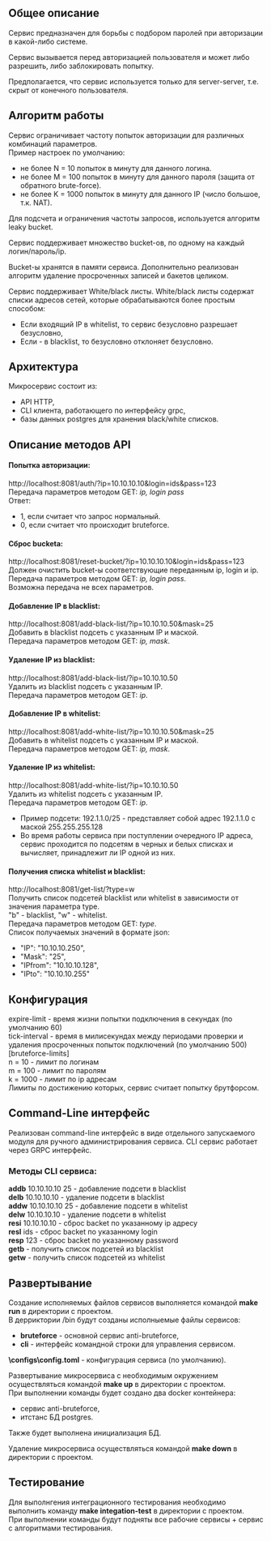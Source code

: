 ## Общее описание
Сервис предназначен для борьбы с подбором паролей при авторизации в какой-либо системе.

Сервис вызывается перед авторизацией пользователя и может либо разрешить, либо заблокировать попытку.

Предполагается, что сервис используется только для server-server, т.е. скрыт от конечного пользователя.

## Алгоритм работы
Сервис ограничивает частоту попыток авторизации для различных комбинаций параметров.</br>
Пример настроек по умолчанию:
* не более N = 10 попыток в минуту для данного логина.
* не более M = 100 попыток в минуту для данного пароля (защита от обратного brute-force).
* не более K = 1000 попыток в минуту для данного IP (число большое, т.к. NAT).

Для подсчета и ограничения частоты запросов, используется алгоритм leaky bucket.

Сервис поддерживает множество bucket-ов, по одному на каждый логин/пароль/ip.

Bucket-ы хранятся в памяти сервиса. Дополнительно реализован алгоритм удаление просроченных записей и бакетов целиком.

Сервис поддерживает White/black листы.
White/black листы содержат списки адресов сетей, которые обрабатываются более простым способом:
* Если входящий IP в whitelist, то сервис безусловно разрешает безусловно,
* Если - в blacklist, то безусловно отклоняет безусловно.

## Архитектура
Микросервис состоит из:
* API HTTP, 
* CLI клиента, работающего по интерфейсу grpc, 
* базы данных postgres для хранения black/white списков.

## Описание методов API
#### Попытка авторизации: 
http://localhost:8081/auth/?ip=10.10.10.10&login=ids&pass=123</br>
Передача параметров методом GET: <em>ip, login pass</em></br>
Ответ:
* 1, если считает что запрос нормальный.
* 0, если считает что происходит bruteforce.

#### Сброс bucketa: 
http://localhost:8081/reset-bucket/?ip=10.10.10.10&login=ids&pass=123</br>
Должен очистить bucket-ы соответствующие переданным ip, login и ip.</br>
Передача параметров методом GET: <em>ip, login pass</em>.</br>
Возможна передача не всех параметров.

#### Добавление IP в blacklist: 
http://localhost:8081/add-black-list/?ip=10.10.10.50&mask=25</br>
Добавить в blacklist подсеть с указанным IP и маской.</br>
Передача параметров методом GET: <em>ip, mask</em>.

#### Удаление IP из blacklist: 
http://localhost:8081/add-black-list/?ip=10.10.10.50</br>
Удалить из blacklist подсеть с указанным IP.</br>
Передача параметров методом GET: <em>ip</em>.

#### Добавление IP в whitelist: 
http://localhost:8081/add-white-list/?ip=10.10.10.50&mask=25</br>
Добавить в whitelist подсеть с указанным IP и маской.</br>
Передача параметров методом GET: <em>ip, mask</em>.

#### Удаление IP из whitelist: 
http://localhost:8081/add-white-list/?ip=10.10.10.50</br>
Удалить из whitelist подсеть с указанным IP.</br>
Передача параметров методом GET: <em>ip</em>.

- Пример подсети: 192.1.1.0/25 - представляет собой адрес 192.1.1.0 с маской 255.255.255.128
- Во время работы сервиса при поступлении очередного IP адреса, сервис проходится по подсетям в черных и белых списках и вычисляет, принадлежит ли IP одной из них.

#### Получения списка whitelist и blacklist: 
http://localhost:8081/get-list/?type=w</br>
Получить список подсетей blacklist или whitelist в зависимости от значения параметра type.</br>
"b" - blacklist, "w" - whitelist.</br>
Передача параметров методом GET: <em>type</em>.</br>
Список получаемых значений в формате json:
* "IP": "10.10.10.250",
* "Mask": "25",
* "IPfrom": "10.10.10.128",
* "IPto": "10.10.10.255"

## Конфигурация
expire-limit - время жизни попытки подключения в секундах (по умолчанию 60)  
tick-interval - время в милисекундах между периодами проверки и удаления просроченных попыток подключений (по умолчанию 500)  
[bruteforce-limits]</br>
n = 10 - лимит по логинам</br>
m = 100 - лимит по паролям</br>
k = 1000 - лимит по ip адресам</br>
Лимиты по достижению которых, сервис считает попытку брутфорсом.

## Command-Line интерфейс
Реализован command-line интерфейс в виде отдельного запускаемого модуля для ручного администрирования сервиса.
CLI сервис работает через GRPC интерфейс.
### Методы CLI сервиса:
<b>addb</b> 10.10.10.10 25 - добавление подсети в blacklist</br>
<b>delb</b> 10.10.10.10 - удаление подсети в blacklist</br>
<b>addw</b> 10.10.10.10 25 - добавление подсети в whitelist</br>
<b>delw</b> 10.10.10.10 - удаление подсети в whitelist</br>
<b>resi</b> 10.10.10.10 - сброс backet по указанному ip адресу</br>
<b>resl</b> ids - сброс backet по указанному login</br>
<b>resp</b> 123 - сброс backet по указанному password</br>
<b>getb</b> - получить список подсетей из blacklist</br>
<b>getw</b> - получить список подсетей из whitelist

## Развертывание
Создание исполняемых файлов сервисов выполняется командой <b>make run</b> в директории с проектом.</br> 
В дерриктории /bin будут созданы исполныемые файлы сервисов:
* <b>bruteforce</b> - основной сервис anti-bruteforce,
* <b>cli</b> - интерфейс командной строки для управления сервисом.

<b>\configs\config.toml</b> - конфигурация сервиса (по умолчанию).
 
Развертывание микросервиса с необходимым окружением осуществляться командой <b>make up</b> в директории с проектом.</br>
При выполнении команды будет создано два docker контейнера: 
* сервис anti-bruteforce,
* итстанс БД postgres.

Также будет выполнена инициализация БД.</br>

Удаление микросервиса осуществляться командой <b>make down</b> в директории с проектом.

## Тестирование
Для выполнгения интеграционного тестирования необходимо выполнить команду <b>make integation-test</b> в директории с проектом.</br>
При выполнении команды будут подняты все рабочие сервисы + сервис с алгоритмами тестирования.

